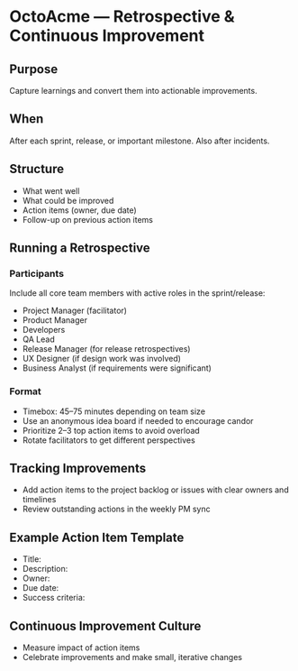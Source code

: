 # OctoAcme — Retrospective & Continuous Improvement

## Purpose
Capture learnings and convert them into actionable improvements.

## When
After each sprint, release, or important milestone. Also after incidents.

## Structure
- What went well
- What could be improved
- Action items (owner, due date)
- Follow-up on previous action items

## Running a Retrospective

### Participants
Include all core team members with active roles in the sprint/release:
- Project Manager (facilitator)
- Product Manager
- Developers
- QA Lead
- Release Manager (for release retrospectives)
- UX Designer (if design work was involved)
- Business Analyst (if requirements were significant)

### Format
- Timebox: 45–75 minutes depending on team size
- Use an anonymous idea board if needed to encourage candor
- Prioritize 2–3 top action items to avoid overload
- Rotate facilitators to get different perspectives

## Tracking Improvements
- Add action items to the project backlog or issues with clear owners and timelines
- Review outstanding actions in the weekly PM sync

## Example Action Item Template
- Title:
- Description:
- Owner:
- Due date:
- Success criteria:

## Continuous Improvement Culture
- Measure impact of action items
- Celebrate improvements and make small, iterative changes
